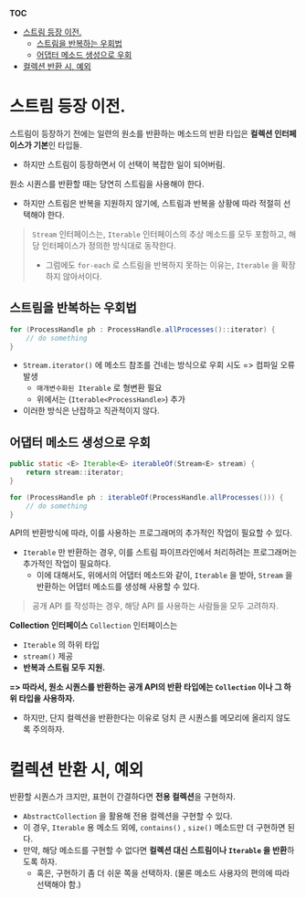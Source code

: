 **TOC**
- [스트림 등장 이전.](#스트림-등장-이전)
  * [스트림을 반복하는 우회법](#스트림을-반복하는-우회법)
  * [어댑터 메소드 생성으로 우회](#어댑터-메소드-생성으로-우회)
- [컬렉션 반환 시, 예외](#컬렉션-반환-시-예외)

# 스트림 등장 이전.
스트림이 등장하기 전에는 일련의 원소를 반환하는 메소드의 반환 타입은 **컬렉션 인터페이스가 기본**인 타입들.
- 하지만 스트림이 등장하면서 이 선택이 복잡한 일이 되어버림.

원소 시퀀스를 반환할 때는 당연히 스트림을 사용해야 한다.
- 하지만 스트림은 반복을 지원하지 않기에, 스트림과 반복을 상황에 따라 적절히 선택해야 한다.

> `Stream` 인터페이스는, `Iterable` 인터페이스의 추상 메소드를 모두 포함하고, 해당 인터페이스가 정의한 방식대로 동작한다.
> - 그럼에도 `for-each` 로 스트림을 반복하지 못하는 이유는, `Iterable` 을 확장하지 않아서이다.

## 스트림을 반복하는 우회법
```java
for (ProcessHandle ph : ProcessHandle.allProcesses()::iterator) {
    // do something
}
```
- `Stream.iterator()` 에 메소드 참조를 건네는 방식으로 우회 시도 => 컴파일 오류 발생
  - `매개변수화된 Iterable` 로 형변환 필요
  - 위에서는 (`Iterable<ProcessHandle>`) 추가
- 이러한 방식은 난잡하고 직관적이지 않다.

## 어댑터 메소드 생성으로 우회
```java
public static <E> Iterable<E> iterableOf(Stream<E> stream) {
    return stream::iterator;
}

for (ProcessHandle ph : iterableOf(ProcessHandle.allProcesses())) {
    // do something
}
```

API의 반환방식에 따라, 이를 사용하는 프로그래머의 추가적인 작업이 필요할 수 있다.
- `Iterable` 만 반환하는 경우, 이를 스트림 파이프라인에서 처리하려는 프로그래머는 추가적인 작업이 필요하다.
  - 이에 대해서도, 위에서의 어댑터 메소드와 같이, `Iterable` 을 받아, `Stream` 을 반환하는 어댑터 메소드를 생성해 사용할 수 있다.
 
> 공개 API 를 작성하는 경우, 해당 API 를 사용하는 사람들을 모두 고려하자.

**Collection 인터페이스**
`Collection` 인터페이스는
- `Iterable` 의 하위 타입
- `stream()` 제공
- **반복과 스트림 모두 지원.**

**=> 따라서, 원소 시퀀스를 반환하는 공개 API의 반환 타입에는 `Collection` 이나 그 하위 타입을 사용하자.**
- 하지만, 단지 컬렉션을 반환한다는 이유로 덩치 큰 시퀀스를 메모리에 올리지 않도록 주의하자.

# 컬렉션 반환 시, 예외
반환할 시퀀스가 크지만, 표현이 간결하다면 **전용 컬렉션**을 구현하자.
- `AbstractCollection` 을 활용해 전용 컬렉션을 구현할 수 있다.
- 이 경우, `Iterable` 용 메소드 외에, `contains()` , `size()` 메소드만 더 구현하면 된다.
- 만약, 해당 메소드를 구현할 수 없다면 **컬렉션 대신 스트림이나 `Iterable` 을 반환**하도록 하자.
  - 혹은, 구현하기 좀 더 쉬운 쪽을 선택하자. (물론 메소드 사용자의 편의에 따라 선택해야 함.)

